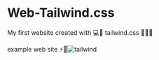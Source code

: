 # Web-Tailwind.css
My first website created with 💻🌟 tailwind.css 🎉🐱‍🚀

example web site ⚡💙![tailwind](https://user-images.githubusercontent.com/68881899/173220922-136f3484-9d47-42ee-9ee0-2bb8a041923d.jpeg)
